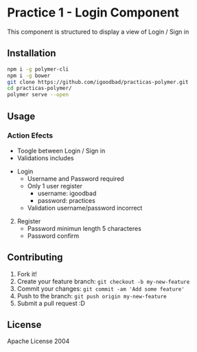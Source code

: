 # Practice 1 - Login Component

This component is structured to display a view of Login / Sign in

## Installation

```sh
npm i -g polymer-cli
npm i -g bower
git clone https://github.com/igoodbad/practicas-polymer.git
cd practicas-polymer/
polymer serve --open
```

## Usage

### Action Efects
- Toogle between Login / Sign in
- Validations includes
+ Login
    + Username and Password required
    + Only 1 user register
        + username: igoodbad
        + password: practices
    + Validation username/password incorrect<br />
2. Register<br />
    - Password minimun length 5 characteres<br />
    - Password confirm<br />


## Contributing

1. Fork it!
2. Create your feature branch: `git checkout -b my-new-feature`
3. Commit your changes: `git commit -am 'Add some feature'`
4. Push to the branch: `git push origin my-new-feature`
5. Submit a pull request :D

## License

Apache License 2004
